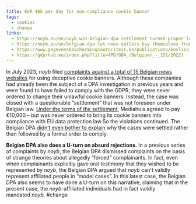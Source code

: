 ```yaml
---
title: EUR 40k per day for non-compliance cookie banner
tags:
  - cookies
  - change
links:
  - https://noyb.eu/en/noyb-win-belgian-dpa-settlement-turned-proper-legal-orders-deceptive-cookie-banners
  - https://noyb.eu/en/belgian-dpa-let-news-outlets-buy-themselves-free-gdpr-compliance)
  - https://www.gegevensbeschermingsautoriteit.be/publications/beslissing-ten-gronde-nr.-154-2022.pdf),
  - https://gdprhub.eu/index.php?title=APD/GBA_(Belgium)_-_151/2022)
---
```

In July 2023, _noyb_ filed [complaints against a total of 15 Belgian news websites](https://noyb.eu/en/belgian-dpa-let-news-outlets-buy-themselves-free-gdpr-compliance) for using deceptive cookie banners. Although these companies had already been the subject of a DPA investigation in previous years and were found to have failed to comply with the GDPR, they were never ordered to change their unlawful cookie banners. Instead, the case was closed with a questionable “settlement” that was not foreseen under Belgian law. [Under the terms of the settlement](https://www.gegevensbeschermingsautoriteit.be/publications/beslissing-ten-gronde-nr.-154-2022.pdf), Mediahuis agreed to pay €10,000 – but was never ordered to bring its cookie banners into compliance with EU data protection law.So the violations continued. The Belgian DPA [didn’t even bother to explain](https://gdprhub.eu/index.php?title=APD/GBA_(Belgium)_-_151/2022) why the cases were settled rather than followed by a formal order to comply.

**Belgian DPA also does a U-turn on absurd rejections.** In a previous series of complaints by _noyb_, the Belgian DPA dismissed complaints on the basis of strange theories about allegedly “forced” complainants. In fact, even when complainants explicitly gave oral testimony that they wished to be represented by _noyb_, the Belgian DPA argued that _noyb_ can't validly represent affiliated people in “model cases”. In this latest case, the Belgian DPA also seems to have done a U-turn on this narrative, claiming that in the present case, the _noyb_-affiliated individuals had in fact validly mandated _noyb._ #change 
